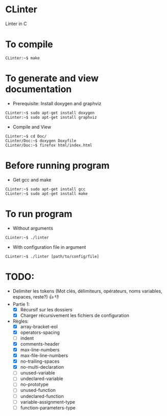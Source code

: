 # CLinter
Linter in C
# To compile
```console
CLinter:~$ make
```
# To generate and view documentation
- Prerequisite: Install doxygen and graphviz 
```console
CLinter:~$ sudo apt-get install doxygen
CLinter:~$ sudo apt-get install graphviz
```
- Compile and View
```console
CLinter:~$ cd Doc/
CLinter/Doc:~$ doxygen Doxyfile
CLinter/Doc:~$ firefox html/index.html
```
# Before running program
- Get gcc and make
```console
CLinter:~$ sudo apt-get install gcc
CLinter:~$ sudo apt-get install make
```
# To run program
- Without arguments
```console
CLinter:~$ ./linter
```
- With configuration file in argument
```console
CLinter:~$ ./linter [path/to/config/file]
```

# TODO:
* Delimiter les tokens (Mot clés, délimiteurs, opérateurs, noms variables, espaces, reste?)	:+1: :-1:
* Partie 1:
	- [x] Récursif sur les dossiers
	- [x] Charger récursivement les fichiers de configuration
* Règles:
	- [x] array-bracket-eol
	- [x] operators-spacing 
	- [ ] indent
	- [x] comments-header
	- [x] max-line-numbers
	- [x] max-file-line-numbers
	- [x] no-trailing-spaces
	- [x] no-multi-declaration
	- [ ] unused-variable
	- [ ] undeclared-variable
	- [ ] no-prototype
	- [ ] unused-function
	- [ ] undeclared-function
	- [ ] variable-assignment-type
	- [ ] function-parameters-type
